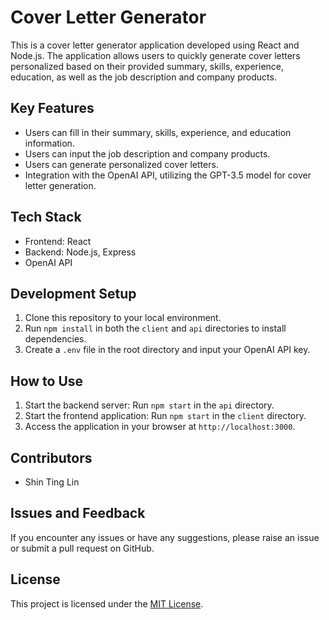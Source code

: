 # Cover Letter Generator

This is a cover letter generator application developed using React and Node.js. The application allows users to quickly generate cover letters personalized based on their provided summary, skills, experience, education, as well as the job description and company products.

## Key Features

- Users can fill in their summary, skills, experience, and education information.
- Users can input the job description and company products.
- Users can generate personalized cover letters.
- Integration with the OpenAI API, utilizing the GPT-3.5 model for cover letter generation.

## Tech Stack

- Frontend: React
- Backend: Node.js, Express
- OpenAI API

## Development Setup

1. Clone this repository to your local environment.
2. Run `npm install` in both the `client` and `api` directories to install dependencies.
3. Create a `.env` file in the root directory and input your OpenAI API key.

## How to Use

1. Start the backend server: Run `npm start` in the `api` directory.
2. Start the frontend application: Run `npm start` in the `client` directory.
3. Access the application in your browser at `http://localhost:3000`.

## Contributors

- Shin Ting Lin

## Issues and Feedback

If you encounter any issues or have any suggestions, please raise an issue or submit a pull request on GitHub.

## License

This project is licensed under the [MIT License](LICENSE).
